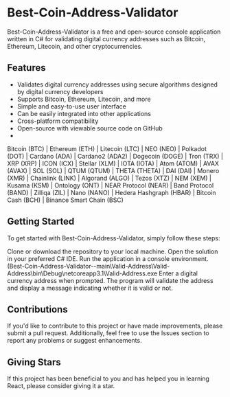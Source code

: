 # Best-Coin-Address-Validator

Best-Coin-Address-Validator is a free and open-source console application written in C# for validating digital currency addresses such as Bitcoin, Ethereum, Litecoin, and other cryptocurrencies.

## Features

- Validates digital currency addresses using secure algorithms designed by digital currency developers
- Supports Bitcoin, Ethereum, Litecoin, and more
- Simple and easy-to-use user interface
- Can be easily integrated into other applications
- Cross-platform compatibility
- Open-source with viewable source code on GitHub
- 
Bitcoin (BTC) | Ethereum (ETH) | Litecoin (LTC) | NEO (NEO) | Polkadot (DOT) | Cardano (ADA) | Cardano2 (ADA2) | Dogecoin (DOGE) | Tron (TRX) | XRP (XRP) | ICON (ICX) | Stellar (XLM) | IOTA (IOTA) | Atom (ATOM) | AVAX (AVAX) | SOL (SOL) | QTUM (QTUM) | THETA (THETA) | DAI (DAI) | Monero (XMR) | Chainlink (LINK) | Algorand (ALGO) | Tezos (XTZ) | NEM (XEM) | Kusama (KSM) | Ontology (ONT) | NEAR Protocol (NEAR) | Band Protocol (BAND) | Zilliqa (ZIL) | Nano (NANO) | Hedera Hashgraph (HBAR) | Bitcoin Cash (BCH) | Binance Smart Chain (BSC)


## Getting Started

To get started with Best-Coin-Address-Validator, simply follow these steps:

Clone or download the repository to your local machine.
Open the solution in your preferred C# IDE.
Run the application in a console environment. (Best-Coin-Address-Validator--main\Valid-Address\Valid-Address\bin\Debug\netcoreapp3.1\Valid-Address.exe
Enter a digital currency address when prompted.
The program will validate the address and display a message indicating whether it is valid or not.

## Contributions
If you'd like to contribute to this project or have made improvements, please submit a pull request. Additionally, feel free to use the Issues section to report any problems or suggest enhancements.

## Giving Stars
If this project has been beneficial to you and has helped you in learning React, please consider giving it a star.
